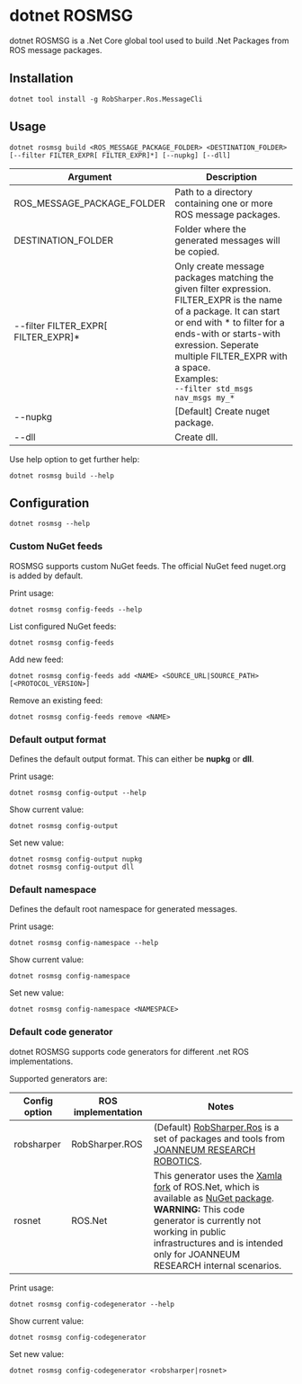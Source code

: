 # dotnet ROSMSG

dotnet ROSMSG is a .Net Core global tool used to build .Net Packages from ROS message packages.
 
## Installation

```
dotnet tool install -g RobSharper.Ros.MessageCli
```

## Usage
```
dotnet rosmsg build <ROS_MESSAGE_PACKAGE_FOLDER> <DESTINATION_FOLDER> [--filter FILTER_EXPR[ FILTER_EXPR]*] [--nupkg] [--dll]
```
|Argument | Description |
|---|---|
|ROS_MESSAGE_PACKAGE_FOLDER | Path to a directory containing one or more ROS message packages. |
|DESTINATION_FOLDER | Folder where the generated messages will be copied. |
| --filter FILTER_EXPR[ FILTER_EXPR]* | Only create message packages matching the given filter expression. FILTER_EXPR is the name of a package. It can start or end with * to filter for a ends-with or starts-with exression. Seperate multiple FILTER_EXPR with a space.<br />Examples:<br />`--filter std_msgs nav_msgs my_*` | 
| --nupkg | [Default] Create nuget package. |
| --dll | Create dll. |



Use help option to get further help:
```
dotnet rosmsg build --help
```

## Configuration

```
dotnet rosmsg --help
```

### Custom NuGet feeds
ROSMSG supports custom NuGet feeds.
The official NuGet feed nuget.org is added by default.

Print usage:
```
dotnet rosmsg config-feeds --help
```

List configured NuGet feeds:
```
dotnet rosmsg config-feeds
```

Add new feed:
```
dotnet rosmsg config-feeds add <NAME> <SOURCE_URL|SOURCE_PATH> [<PROTOCOL_VERSION>]
```

Remove an existing feed:
```
dotnet rosmsg config-feeds remove <NAME>
```

### Default output format
Defines the default output format.
This can either be **nupkg** or **dll**.

Print usage:
```
dotnet rosmsg config-output --help
```

Show current value:
```
dotnet rosmsg config-output
```

Set new value:
```
dotnet rosmsg config-output nupkg
dotnet rosmsg config-output dll
```

### Default namespace
Defines the default root namespace for generated messages.

Print usage:
```
dotnet rosmsg config-namespace --help
```

Show current value:
```
dotnet rosmsg config-namespace
```

Set new value:
```
dotnet rosmsg config-namespace <NAMESPACE>
```

### Default code generator
dotnet ROSMSG supports code generators for different .net ROS implementations.

Supported generators are:

| Config option | ROS implementation | Notes |
| ------------- | ------------------ | ----- |
| robsharper    | RobSharper.ROS     | (Default) [RobSharper.Ros](https://github.com/jr-robotics?q=RobSharper.Ros) is a set of packages and tools from [JOANNEUM RESEARCH ROBOTICS](https://www.joanneum.at/robotics/en/). |
| rosnet        | ROS.Net            | This generator uses the [Xamla fork](https://github.com/Xamla/ROS.NET) of ROS.Net, which is available as [NuGet package](https://www.nuget.org/packages/Uml.Robotics.Ros/). <br /> **WARNING:** This code generator is currently not working in public infrastructures and is intended only for JOANNEUM RESEARCH internal scenarios. |


Print usage:
```
dotnet rosmsg config-codegenerator --help
```

Show current value:
```
dotnet rosmsg config-codegenerator
```

Set new value:
```
dotnet rosmsg config-codegenerator <robsharper|rosnet>
```